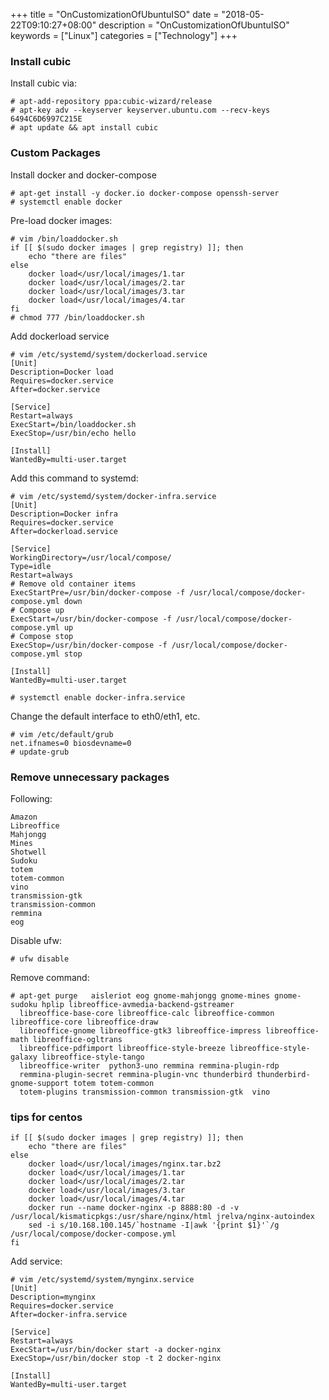 +++
title = "OnCustomizationOfUbuntuISO"
date = "2018-05-22T09:10:27+08:00"
description = "OnCustomizationOfUbuntuISO"
keywords = ["Linux"]
categories = ["Technology"]
+++
### Install cubic
Install cubic via:    

```
# apt-add-repository ppa:cubic-wizard/release
# apt-key adv --keyserver keyserver.ubuntu.com --recv-keys 6494C6D6997C215E
# apt update && apt install cubic
```

### Custom Packages
Install docker and docker-compose

```
# apt-get install -y docker.io docker-compose openssh-server
# systemctl enable docker
```

Pre-load docker images:   

```
# vim /bin/loaddocker.sh
if [[ $(sudo docker images | grep registry) ]]; then
    echo "there are files"
else
    docker load</usr/local/images/1.tar
    docker load</usr/local/images/2.tar
    docker load</usr/local/images/3.tar
    docker load</usr/local/images/4.tar
fi
# chmod 777 /bin/loaddocker.sh
```
Add dockerload service

```
# vim /etc/systemd/system/dockerload.service 
[Unit]
Description=Docker load
Requires=docker.service
After=docker.service

[Service]
Restart=always
ExecStart=/bin/loaddocker.sh
ExecStop=/usr/bin/echo hello

[Install]
WantedBy=multi-user.target

```


Add this command to systemd:    

```
# vim /etc/systemd/system/docker-infra.service
[Unit]
Description=Docker infra
Requires=docker.service
After=dockerload.service

[Service]
WorkingDirectory=/usr/local/compose/
Type=idle
Restart=always
# Remove old container items
ExecStartPre=/usr/bin/docker-compose -f /usr/local/compose/docker-compose.yml down
# Compose up
ExecStart=/usr/bin/docker-compose -f /usr/local/compose/docker-compose.yml up
# Compose stop
ExecStop=/usr/bin/docker-compose -f /usr/local/compose/docker-compose.yml stop

[Install]
WantedBy=multi-user.target

# systemctl enable docker-infra.service
```
Change the default interface to eth0/eth1, etc.    

```
# vim /etc/default/grub
net.ifnames=0 biosdevname=0
# update-grub
```

### Remove unnecessary packages
Following:    

```
Amazon
Libreoffice
Mahjongg
Mines
Shotwell
Sudoku
totem
totem-common
vino
transmission-gtk
transmission-common
remmina
eog

```
Disable ufw:    

```
# ufw disable
```

Remove command:    

```
# apt-get purge   aisleriot eog gnome-mahjongg gnome-mines gnome-sudoku hplip libreoffice-avmedia-backend-gstreamer
  libreoffice-base-core libreoffice-calc libreoffice-common libreoffice-core libreoffice-draw
  libreoffice-gnome libreoffice-gtk3 libreoffice-impress libreoffice-math libreoffice-ogltrans
  libreoffice-pdfimport libreoffice-style-breeze libreoffice-style-galaxy libreoffice-style-tango
  libreoffice-writer  python3-uno remmina remmina-plugin-rdp
  remmina-plugin-secret remmina-plugin-vnc thunderbird thunderbird-gnome-support totem totem-common
  totem-plugins transmission-common transmission-gtk  vino

```

### tips for centos

```
if [[ $(sudo docker images | grep registry) ]]; then
    echo "there are files"
else
    docker load</usr/local/images/nginx.tar.bz2
    docker load</usr/local/images/1.tar
    docker load</usr/local/images/2.tar
    docker load</usr/local/images/3.tar
    docker load</usr/local/images/4.tar
    docker run --name docker-nginx -p 8888:80 -d -v /usr/local/kismaticpkgs:/usr/share/nginx/html jrelva/nginx-autoindex
    sed -i s/10.168.100.145/`hostname -I|awk '{print $1}'`/g /usr/local/compose/docker-compose.yml
fi

```
Add service:    

```
# vim /etc/systemd/system/mynginx.service 
[Unit]
Description=mynginx
Requires=docker.service
After=docker-infra.service

[Service]
Restart=always
ExecStart=/usr/bin/docker start -a docker-nginx
ExecStop=/usr/bin/docker stop -t 2 docker-nginx

[Install]
WantedBy=multi-user.target

```


